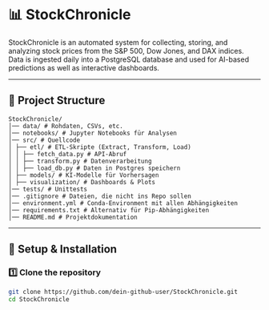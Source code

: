 # 📊 StockChronicle

StockChronicle is an automated system for collecting, storing, and analyzing stock prices from the S&P 500, Dow Jones, and DAX indices.
Data is ingested daily into a PostgreSQL database and used for AI-based predictions as well as interactive dashboards.

---

## 📁 Project Structure
```
StockChronicle/
│── data/ # Rohdaten, CSVs, etc.
│── notebooks/ # Jupyter Notebooks für Analysen
│── src/ # Quellcode
│ ├── etl/ # ETL-Skripte (Extract, Transform, Load)
│ │ ├── fetch_data.py # API-Abruf
│ │ ├── transform.py # Datenverarbeitung
│ │ ├── load_db.py # Daten in Postgres speichern
│ ├── models/ # KI-Modelle für Vorhersagen
│ ├── visualization/ # Dashboards & Plots
│── tests/ # Unittests
│── .gitignore # Dateien, die nicht ins Repo sollen
│── environment.yml # Conda-Environment mit allen Abhängigkeiten
│── requirements.txt # Alternativ für Pip-Abhängigkeiten
│── README.md # Projektdokumentation
```
---

## 🚀 Setup & Installation  

### **1️⃣ Clone the repository**  
```bash
git clone https://github.com/dein-github-user/StockChronicle.git
cd StockChronicle
